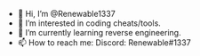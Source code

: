 - 👋 Hi, I’m @Renewable1337
- 👀 I’m interested in coding cheats/tools.
- 🌱 I’m currently learning reverse engineering.
- 📫 How to reach me: Discord: Renewable#1337

<!---
Renewable1337/Renewable1337 is a ✨ special ✨ repository because its `README.md` (this file) appears on your GitHub profile.
You can click the Preview link to take a look at your changes.
--->
